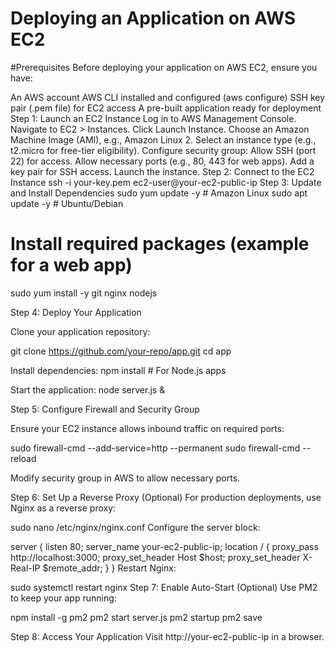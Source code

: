 # Deploying an Application on AWS EC2
  #Prerequisites
Before deploying your application on AWS EC2, ensure you have:

An AWS account
AWS CLI installed and configured (aws configure)
SSH key pair (.pem file) for EC2 access
A pre-built application ready for deployment
Step 1: Launch an EC2 Instance
Log in to AWS Management Console.
Navigate to EC2 > Instances.
Click Launch Instance.
Choose an Amazon Machine Image (AMI), e.g., Amazon Linux 2.
Select an instance type (e.g., t2.micro for free-tier eligibility).
Configure security group:
Allow SSH (port 22) for access.
Allow necessary ports (e.g., 80, 443 for web apps).
Add a key pair for SSH access.
Launch the instance.
Step 2: Connect to the EC2 Instance
ssh -i your-key.pem ec2-user@your-ec2-public-ip
Step 3: Update and Install Dependencies
sudo yum update -y   # Amazon Linux
sudo apt update -y   # Ubuntu/Debian

# Install required packages (example for a web app)
 sudo yum install -y git nginx nodejs
 
 Step 4: Deploy Your Application
 
 Clone your application repository:
 
git clone https://github.com/your-repo/app.git
 cd app
 
Install dependencies:
npm install  # For Node.js apps

Start the application:
node server.js &

Step 5: Configure Firewall and Security Group

Ensure your EC2 instance allows inbound traffic on required ports:

sudo firewall-cmd --add-service=http --permanent
sudo firewall-cmd --reload

Modify security group in AWS to allow necessary ports.

Step 6: Set Up a Reverse Proxy (Optional)
For production deployments, use Nginx as a reverse proxy:

sudo nano /etc/nginx/nginx.conf
Configure the server block:

server {
    listen 80;
    server_name your-ec2-public-ip;
    location / {
        proxy_pass http://localhost:3000;
        proxy_set_header Host $host;
        proxy_set_header X-Real-IP $remote_addr;
    }
}
Restart Nginx:

sudo systemctl restart nginx
Step 7: Enable Auto-Start (Optional)
Use PM2 to keep your app running:

npm install -g pm2
pm2 start server.js
pm2 startup
pm2 save

Step 8: Access Your Application
Visit http://your-ec2-public-ip in a browser.
